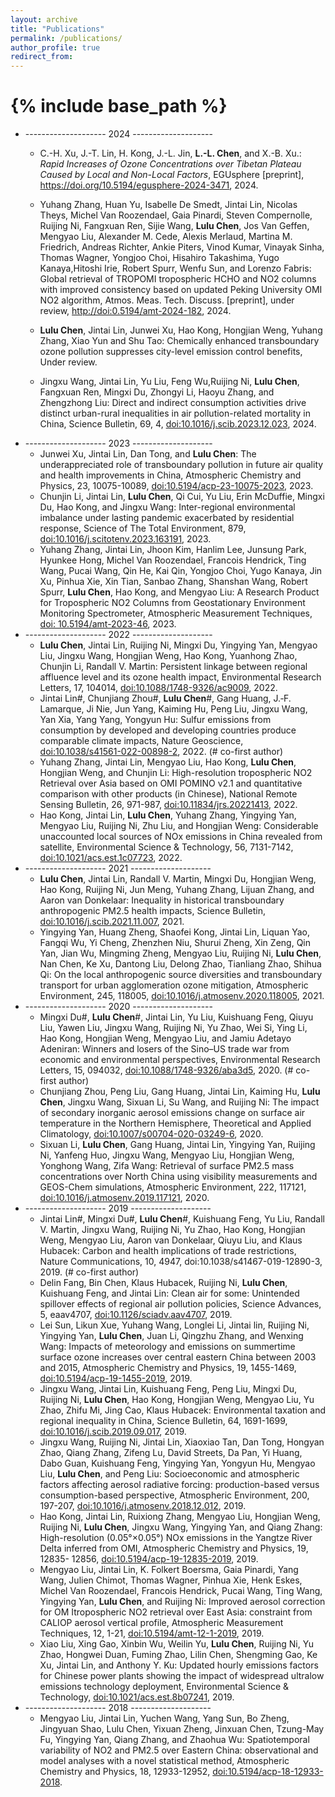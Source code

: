 ```yaml
---
layout: archive
title: "Publications"
permalink: /publications/
author_profile: true
redirect_from:
---
```


{% include base_path %}
==============
* -------------------- 2024 --------------------
  * C.-H. Xu, J.-T. Lin, H. Kong, J.-L. Jin, **L.-L. Chen**, and X.-B. Xu.: _Rapid Increases of Ozone Concentrations over Tibetan Plateau Caused by Local and Non-Local Factors_, EGUsphere [preprint], https://doi.org/10.5194/egusphere-2024-3471, 2024.
    
  * Yuhang Zhang, Huan Yu, Isabelle De Smedt, Jintai Lin, Nicolas Theys, Michel Van Roozendael, Gaia Pinardi, Steven Compernolle, Ruijing Ni, Fangxuan Ren, Sijie Wang, **Lulu Chen**, Jos Van Geffen, Mengyao Liu, Alexander M. Cede, Alexis Merlaud, Martina M. Friedrich, Andreas Richter, Ankie Piters, Vinod Kumar, Vinayak Sinha, Thomas Wagner, Yongjoo Choi, Hisahiro Takashima, Yugo Kanaya,Hitoshi Irie, Robert Spurr, Wenfu Sun, and Lorenzo Fabris: Global retrieval of TROPOMI tropospheric HCHO and NO2 columns with improved consistency based on updated Peking University OMI NO2 algorithm, Atmos. Meas. Tech. Discuss. [preprint], under review, [http://doi:0.5194/amt-2024-182](https://amt.copernicus.org/preprints/amt-2024-182/), 2024.
    
  * **Lulu Chen**, Jintai Lin, Junwei Xu, Hao Kong, Hongjian Weng, Yuhang Zhang, Xiao Yun and Shu Tao: Chemically enhanced transboundary ozone pollution suppresses city-level emission control benefits, Under review.
    
  * Jingxu Wang, Jintai Lin, Yu Liu, Feng Wu,Ruijing Ni, **Lulu Chen**, Fangxuan Ren, Mingxi Du, Zhongyi Li, Haoyu Zhang, and Zhengzhong Liu: Direct and indirect consumption activities drive distinct urban-rural inequalities in air pollution-related mortality in China, Science Bulletin, 69, 4, [doi:10.1016/j.scib.2023.12.023](https://www.sciencedirect.com/science/article/abs/pii/S2095927323008794), 2024.
* -------------------- 2023 -------------------- 
  * Junwei Xu, Jintai Lin, Dan Tong, and **Lulu Chen**: The underappreciated role of transboundary pollution in future air quality and health improvements in China, Atmospheric Chemistry and Physics, 23, 10075-10089, [doi:10.5194/acp-23-10075-2023](https://acp.copernicus.org/articles/23/10075/2023/acp-23-10075-2023.pdf), 2023.
  * Chunjin Li, Jintai Lin, **Lulu Chen**, Qi Cui, Yu Liu, Erin McDuffie, Mingxi Du, Hao Kong, and Jingxu Wang: Inter-regional environmental imbalance under lasting pandemic exacerbated by residential response, Science of The Total Environment, 879, [doi:10.1016/j.scitotenv.2023.163191](https://www.sciencedirect.com/science/article/abs/pii/S0048969723018107?via%3Dihub), 2023.
  * Yuhang Zhang, Jintai Lin, Jhoon Kim, Hanlim Lee, Junsung Park, Hyunkee Hong, Michel Van Roozendael, Francois Hendrick, Ting Wang, Pucai Wang, Qin He, Kai Qin, Yongjoo Choi, Yugo Kanaya, Jin Xu, Pinhua Xie, Xin Tian, Sanbao Zhang, Shanshan Wang, Robert Spurr, **Lulu Chen**, Hao Kong, and Mengyao Liu: A Research Product for Tropospheric NO2 Columns from Geostationary Environment Monitoring Spectrometer, Atmospheric Measurement Techniques, [doi: 10.5194/amt-2023-46](https://amt.copernicus.org/articles/16/4643/2023/), 2023.
* -------------------- 2022 -------------------- 
  * **Lulu Chen**, Jintai Lin, Ruijing Ni, Mingxi Du, Yingying Yan, Mengyao Liu, Jingxu Wang, Hongjian Weng, Hao Kong, Yuanhong Zhao, Chunjin Li, Randall V. Martin: Persistent linkage between regional affluence level and its ozone health impact, Environmental Research Letters, 17, 104014, [doi:10.1088/1748-9326/ac9009](https://iopscience.iop.org/article/10.1088/1748-9326/ac9009/meta), 2022.
  * Jintai Lin#, Chunjiang Zhou#, **Lulu Chen**#, Gang Huang, J.‐F. Lamarque, Ji Nie, Jun Yang, Kaiming Hu, Peng Liu, Jingxu Wang, Yan Xia, Yang Yang, Yongyun Hu: Sulfur emissions from consumption by developed and developing countries produce comparable climate impacts, Nature Geoscience, [doi:10.1038/s41561-022-00898-2](https://www.nature.com/articles/s41561-022-00898-2), 2022. (# co-first author)
  * Yuhang Zhang, Jintai Lin, Mengyao Liu, Hao Kong, **Lulu Chen**, Hongjian Weng, and Chunjin Li: High-resolution tropospheric NO2 Retrieval over Asia based on OMI POMINO v2.1 and quantitative comparison with other products (in Chinese), National Remote Sensing Bulletin, 26, 971-987, [doi:10.11834/jrs.20221413](https://www.ygxb.ac.cn/zh/article/doi/10.11834/jrs.20221413/), 2022.
  * Hao Kong, Jintai Lin, **Lulu Chen**, Yuhang Zhang, Yingying Yan, Mengyao Liu, Ruijing Ni, Zhu Liu, and Hongjian Weng: Considerable unaccounted local sources of NOx emissions in China revealed from satellite, Environmental Science & Technology, 56, 7131-7142, [doi:10.1021/acs.est.1c07723](https://pubs.acs.org/doi/full/10.1021/acs.est.1c07723), 2022.
* -------------------- 2021 -------------------- 
  * **Lulu Chen**, Jintai Lin, Randall V. Martin, Mingxi Du, Hongjian Weng, Hao Kong, Ruijing Ni, Jun Meng, Yuhang Zhang, Lijuan Zhang, and Aaron van Donkelaar: Inequality in historical transboundary anthropogenic PM2.5 health impacts, Science Bulletin, [doi:10.1016/j.scib.2021.11.007](https://www.sciencedirect.com/science/article/abs/pii/S209592732100699X), 2021.
  * Yingying Yan, Huang Zheng, Shaofei Kong, Jintai Lin, Liquan Yao, Fangqi Wu, Yi Cheng, Zhenzhen Niu, Shurui Zheng, Xin Zeng, Qin Yan, Jian Wu, Mingming Zheng, Mengyao Liu, Ruijing Ni, **Lulu Chen**, Nan Chen, Ke Xu, Dantong Liu, Delong Zhao, Tianliang Zhao, Shihua Qi: On the local anthropogenic source diversities and transboundary transport for urban agglomeration ozone mitigation, Atmospheric Environment, 245, 118005, [doi:10.1016/j.atmosenv.2020.118005](https://www.sciencedirect.com/science/article/abs/pii/S135223102030738X), 2021.
* -------------------- 2020 -------------------- 
  * Mingxi Du#, **Lulu Chen**#, Jintai Lin, Yu Liu, Kuishuang Feng, Qiuyu Liu, Yawen Liu, Jingxu Wang, Ruijing Ni, Yu Zhao, Wei Si, Ying Li, Hao Kong, Hongjian Weng, Mengyao Liu, and Jamiu Adetayo Adeniran: Winners and losers of the Sino–US trade war from economic and environmental perspectives, Environmental Research Letters, 15, 094032, [doi:10.1088/1748-9326/aba3d5](https://iopscience.iop.org/article/10.1088/1748-9326/aba3d5), 2020. (# co-first author)
  * Chunjiang Zhou, Peng Liu, Gang Huang, Jintai Lin, Kaiming Hu, **Lulu Chen**, Jingxu Wang, Sixuan Li, Su Wang, and Ruijing Ni: The impact of secondary inorganic aerosol emissions change on surface air temperature in the Northern Hemisphere, Theoretical and Applied Climatology, [doi:10.1007/s00704-020-03249-6](https://link.springer.com/article/10.1007/s00704-020-03249-6), 2020.
  * Sixuan Li, **Lulu Chen**, Gang Huang, Jintai Lin, Yingying Yan, Ruijing Ni, Yanfeng Huo, Jingxu Wang, Mengyao Liu, Hongjian Weng, Yonghong Wang, Zifa Wang: Retrieval of surface PM2.5 mass concentrations over North China using visibility measurements and GEOS-Chem simulations, Atmospheric Environment, 222, 117121, [doi:10.1016/j.atmosenv.2019.117121](https://www.sciencedirect.com/science/article/abs/pii/S1352231019307605), 2020.
* -------------------- 2019 -------------------- 
  * Jintai Lin#, Mingxi Du#, **Lulu Chen**#, Kuishuang Feng, Yu Liu, Randall V. Martin, Jingxu Wang, Ruijing Ni, Yu Zhao, Hao Kong, Hongjian Weng, Mengyao Liu, Aaron van Donkelaar, Qiuyu Liu, and Klaus Hubacek: Carbon and health implications of trade restrictions, Nature Communications, 10, 4947, doi:10.1038/s41467-019-12890-3, 2019. (# co-first author)
  * Delin Fang, Bin Chen, Klaus Hubacek, Ruijing Ni, **Lulu Chen**, Kuishuang Feng, and Jintai Lin: Clean air for some: Unintended spillover effects of regional air pollution policies, Science Advances, 5, eaav4707, [doi:10.1126/sciadv.aav4707](https://www.science.org/doi/10.1126/sciadv.aav4707), 2019.
  * Lei Sun, Likun Xue, Yuhang Wang, Longlei Li, Jintai lin, Ruijing Ni, Yingying Yan, **Lulu Chen**, Juan Li, Qingzhu Zhang, and Wenxing Wang: Impacts of meteorology and emissions on summertime surface ozone increases over central eastern China between 2003 and 2015, Atmospheric Chemistry and Physics, 19, 1455-1469, [doi:10.5194/acp-19-1455-2019](https://acp.copernicus.org/articles/19/1455/2019/), 2019.
  * Jingxu Wang, Jintai Lin, Kuishuang Feng, Peng Liu, Mingxi Du, Ruijing Ni, **Lulu Chen**, Hao Kong, Hongjian Weng, Mengyao Liu, Yu Zhao, Zhifu Mi, Jing Cao, Klaus Hubacek: Environmental taxation and regional inequality in China, Science Bulletin, 64, 1691-1699, [doi:10.1016/j.scib.2019.09.017](https://www.sciencedirect.com/science/article/abs/pii/S2095927319305584?via%3Dihub), 2019.
  * Jingxu Wang, Ruijing Ni, Jintai Lin, Xiaoxiao Tan, Dan Tong, Hongyan Zhao, Qiang Zhang, Zifeng Lu, David Streets, Da Pan, Yi Huang, Dabo Guan, Kuishuang Feng, Yingying Yan, Yongyun Hu, Mengyao Liu, **Lulu Chen**, and Peng Liu: Socioeconomic and atmospheric factors affecting aerosol radiative forcing: production-based versus consumption-based perspective, Atmospheric Environment, 200, 197-207, [doi:10.1016/j.atmosenv.2018.12.012](https://www.sciencedirect.com/science/article/abs/pii/S1352231018308690?via%3Dihub), 2019.
  * Hao Kong, Jintai Lin, Ruixiong Zhang, Mengyao Liu, Hongjian Weng, Ruijing Ni, **Lulu Chen**, Jingxu Wang, Yingying Yan, and Qiang Zhang: High-resolution (0.05°×0.05°) NOx emissions in the Yangtze River Delta inferred from OMI, Atmospheric Chemistry and Physics, 19, 12835- 12856, [doi:10.5194/acp-19-12835-2019](https://acp.copernicus.org/articles/19/12835/2019/), 2019.
  * Mengyao Liu, Jintai Lin, K. Folkert Boersma, Gaia Pinardi, Yang Wang, Julien Chimot, Thomas Wagner, Pinhua Xie, Henk Eskes, Michel Van Roozendael, Francois Hendrick, Pucai Wang, Ting Wang, Yingying Yan, **Lulu Chen**, and Ruijing Ni: Improved aerosol correction for OM Itropospheric NO2 retrieval over East Asia: constraint from CALIOP aerosol vertical profile, Atmospheric Measurement Techniques, 12, 1-21, [doi:10.5194/amt-12-1-2019](https://amt.copernicus.org/articles/12/1/2019/), 2019.
  * Xiao Liu, Xing Gao, Xinbin Wu, Weilin Yu, **Lulu Chen**, Ruijing Ni, Yu Zhao, Hongwei Duan, Fuming Zhao, Lilin Chen, Shengming Gao, Ke Xu, Jintai Lin, and Anthony Y. Ku: Updated hourly emissions factors for Chinese power plants showing the impact of widespread ultralow emissions technology deployment, Environmental Science & Technology, [doi:10.1021/acs.est.8b07241](https://pubs.acs.org/doi/10.1021/acs.est.8b07241), 2019.
* -------------------- 2018 -------------------- 
  * Mengyao Liu, Jintai Lin, Yuchen Wang, Yang Sun, Bo Zheng, Jingyuan Shao, Lulu Chen, Yixuan Zheng, Jinxuan Chen, Tzung-May Fu, Yingying Yan, Qiang Zhang, and Zhaohua Wu: Spatiotemporal variability of NO2 and PM2.5 over Eastern China: observational and model analyses with a novel statistical method, Atmospheric Chemistry and Physics, 18, 12933-12952, [doi:10.5194/acp-18-12933-2018](https://www.sciencedirect.com/science/article/abs/pii/S1352231018308690?via%3Dihub).

